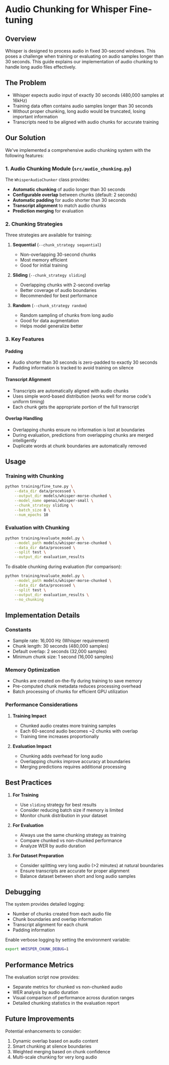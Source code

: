 # Audio Chunking for Whisper Fine-tuning

## Overview

Whisper is designed to process audio in fixed 30-second windows. This poses a challenge when training or evaluating on audio samples longer than 30 seconds. This guide explains our implementation of audio chunking to handle long audio files effectively.

## The Problem

- Whisper expects audio input of exactly 30 seconds (480,000 samples at 16kHz)
- Training data often contains audio samples longer than 30 seconds
- Without proper chunking, long audio would be truncated, losing important information
- Transcripts need to be aligned with audio chunks for accurate training

## Our Solution

We've implemented a comprehensive audio chunking system with the following features:

### 1. Audio Chunking Module (`src/audio_chunking.py`)

The `WhisperAudioChunker` class provides:

- **Automatic chunking** of audio longer than 30 seconds
- **Configurable overlap** between chunks (default: 2 seconds)
- **Automatic padding** for audio shorter than 30 seconds
- **Transcript alignment** to match audio chunks
- **Prediction merging** for evaluation

### 2. Chunking Strategies

Three strategies are available for training:

1. **Sequential** (`--chunk_strategy sequential`)
   - Non-overlapping 30-second chunks
   - Most memory efficient
   - Good for initial training

2. **Sliding** (`--chunk_strategy sliding`)
   - Overlapping chunks with 2-second overlap
   - Better coverage of audio boundaries
   - Recommended for best performance

3. **Random** (`--chunk_strategy random`)
   - Random sampling of chunks from long audio
   - Good for data augmentation
   - Helps model generalize better

### 3. Key Features

#### Padding
- Audio shorter than 30 seconds is zero-padded to exactly 30 seconds
- Padding information is tracked to avoid training on silence

#### Transcript Alignment
- Transcripts are automatically aligned with audio chunks
- Uses simple word-based distribution (works well for morse code's uniform timing)
- Each chunk gets the appropriate portion of the full transcript

#### Overlap Handling
- Overlapping chunks ensure no information is lost at boundaries
- During evaluation, predictions from overlapping chunks are merged intelligently
- Duplicate words at chunk boundaries are automatically removed

## Usage

### Training with Chunking

```bash
python training/fine_tune.py \
    --data_dir data/processed \
    --output_dir models/whisper-morse-chunked \
    --model_name openai/whisper-small \
    --chunk_strategy sliding \
    --batch_size 8 \
    --num_epochs 10
```

### Evaluation with Chunking

```bash
python training/evaluate_model.py \
    --model_path models/whisper-morse-chunked \
    --data_dir data/processed \
    --split test \
    --output_dir evaluation_results
```

To disable chunking during evaluation (for comparison):
```bash
python training/evaluate_model.py \
    --model_path models/whisper-morse-chunked \
    --data_dir data/processed \
    --split test \
    --output_dir evaluation_results \
    --no_chunking
```

## Implementation Details

### Constants
- Sample rate: 16,000 Hz (Whisper requirement)
- Chunk length: 30 seconds (480,000 samples)
- Default overlap: 2 seconds (32,000 samples)
- Minimum chunk size: 1 second (16,000 samples)

### Memory Optimization
- Chunks are created on-the-fly during training to save memory
- Pre-computed chunk metadata reduces processing overhead
- Batch processing of chunks for efficient GPU utilization

### Performance Considerations

1. **Training Impact**
   - Chunked audio creates more training samples
   - Each 60-second audio becomes ~2 chunks with overlap
   - Training time increases proportionally

2. **Evaluation Impact**
   - Chunking adds overhead for long audio
   - Overlapping chunks improve accuracy at boundaries
   - Merging predictions requires additional processing

## Best Practices

1. **For Training**
   - Use `sliding` strategy for best results
   - Consider reducing batch size if memory is limited
   - Monitor chunk distribution in your dataset

2. **For Evaluation**
   - Always use the same chunking strategy as training
   - Compare chunked vs non-chunked performance
   - Analyze WER by audio duration

3. **For Dataset Preparation**
   - Consider splitting very long audio (>2 minutes) at natural boundaries
   - Ensure transcripts are accurate for proper alignment
   - Balance dataset between short and long audio samples

## Debugging

The system provides detailed logging:
- Number of chunks created from each audio file
- Chunk boundaries and overlap information
- Transcript alignment for each chunk
- Padding information

Enable verbose logging by setting the environment variable:
```bash
export WHISPER_CHUNK_DEBUG=1
```

## Performance Metrics

The evaluation script now provides:
- Separate metrics for chunked vs non-chunked audio
- WER analysis by audio duration
- Visual comparison of performance across duration ranges
- Detailed chunking statistics in the evaluation report

## Future Improvements

Potential enhancements to consider:
1. Dynamic overlap based on audio content
2. Smart chunking at silence boundaries
3. Weighted merging based on chunk confidence
4. Multi-scale chunking for very long audio 